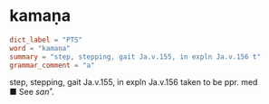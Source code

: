 # kamaṇa

``` toml
dict_label = "PTS"
word = "kamaṇa"
summary = "step, stepping, gait Ja.v.155, in expln Ja.v.156 t"
grammar_comment = "a"
```

step, stepping, gait Ja.v.155, in expln Ja.v.156 taken to be ppr. med  
■ See *san˚*.

